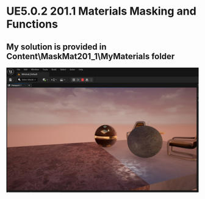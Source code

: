 # UE5.0.2 201.1 Materials Masking and Functions

## My solution is provided in Content\MaskMat201_1\MyMaterials folder
![](MySolution.jpg)